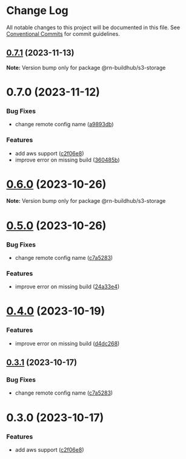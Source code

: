 # Change Log

All notable changes to this project will be documented in this file.
See [Conventional Commits](https://conventionalcommits.org) for commit guidelines.

## [0.7.1](https://github.com/xtreamsrl/react-native-build-hub/compare/v0.7.0...v0.7.1) (2023-11-13)

**Note:** Version bump only for package @rn-buildhub/s3-storage





# 0.7.0 (2023-11-12)


### Bug Fixes

* change remote config name ([a9893db](https://github.com/xtreamsrl/react-native-build-hub/commit/a9893db54d2671e70c71dc21b2dfefee303c1883))


### Features

* add aws support ([c2f06e8](https://github.com/xtreamsrl/react-native-build-hub/commit/c2f06e816dea74e9194d9d9f85e6f02884807ca0))
* improve error on missing build ([360485b](https://github.com/xtreamsrl/react-native-build-hub/commit/360485ba74c7b0291278ef91c024b3b1be63565b))





# [0.6.0](https://github.com/xtreamsrl/react-native-build-hub/compare/v0.5.0...v0.6.0) (2023-10-26)

**Note:** Version bump only for package @rn-buildhub/s3-storage





# [0.5.0](https://github.com/xtreamsrl/react-native-build-hub/compare/v0.3.0...v0.5.0) (2023-10-26)


### Bug Fixes

* change remote config name ([c7a5283](https://github.com/xtreamsrl/react-native-build-hub/commit/c7a52832799f2be024825780f4b7effcc4e2ebca))


### Features

* improve error on missing build ([24a33e4](https://github.com/xtreamsrl/react-native-build-hub/commit/24a33e4e4458321a46d5ea6fc77cd0fae32d602f))





# [0.4.0](https://github.com/xtreamsrl/react-native-build-hub/compare/v0.3.1...v0.4.0) (2023-10-19)


### Features

* improve error on missing build ([d4dc268](https://github.com/xtreamsrl/react-native-build-hub/commit/d4dc268a4f57e71c04644f2f81d659d000193979))





## [0.3.1](https://github.com/xtreamsrl/react-native-build-hub/compare/v0.3.0...v0.3.1) (2023-10-17)


### Bug Fixes

* change remote config name ([c7a5283](https://github.com/xtreamsrl/react-native-build-hub/commit/c7a52832799f2be024825780f4b7effcc4e2ebca))





# 0.3.0 (2023-10-17)


### Features

* add aws support ([c2f06e8](https://github.com/xtreamsrl/react-native-build-hub/commit/c2f06e816dea74e9194d9d9f85e6f02884807ca0))

